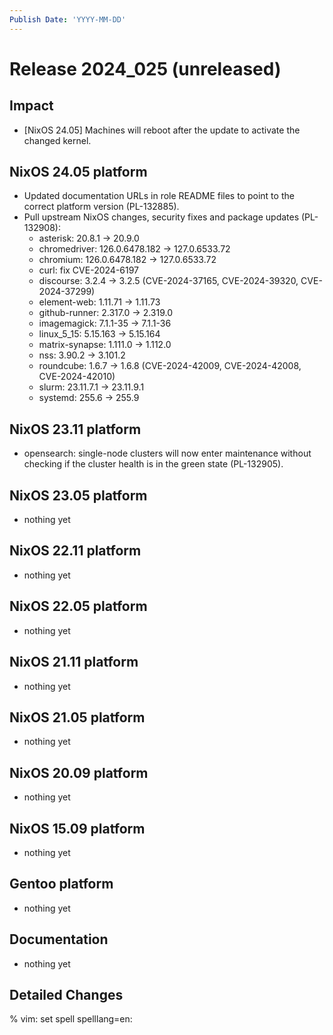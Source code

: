 ```yaml
---
Publish Date: 'YYYY-MM-DD'
---
```


# Release 2024_025 (unreleased)

## Impact

- \[NixOS 24.05] Machines will reboot after the update to activate the
  changed kernel.

## NixOS 24.05 platform

- Updated documentation URLs in role README files to point to the correct
  platform version (PL-132885).
- Pull upstream NixOS changes, security fixes and package updates (PL-132908):
  - asterisk: 20.8.1 -> 20.9.0
  - chromedriver: 126.0.6478.182 -> 127.0.6533.72
  - chromium: 126.0.6478.182 -> 127.0.6533.72
  - curl: fix CVE-2024-6197
  - discourse: 3.2.4 -> 3.2.5 (CVE-2024-37165, CVE-2024-39320, CVE-2024-37299)
  - element-web: 1.11.71 -> 1.11.73
  - github-runner: 2.317.0 -> 2.319.0
  - imagemagick: 7.1.1-35 -> 7.1.1-36
  - linux_5_15: 5.15.163 -> 5.15.164
  - matrix-synapse: 1.111.0 -> 1.112.0
  - nss: 3.90.2 -> 3.101.2
  - roundcube: 1.6.7 -> 1.6.8 (CVE-2024-42009, CVE-2024-42008, CVE-2024-42010)
  - slurm: 23.11.7.1 -> 23.11.9.1
  - systemd: 255.6 -> 255.9


## NixOS 23.11 platform

- opensearch: single-node clusters will now enter maintenance without checking
  if the cluster health is in the green state (PL-132905).

## NixOS 23.05 platform

- nothing yet

## NixOS 22.11 platform

- nothing yet

## NixOS 22.05 platform

- nothing yet

## NixOS 21.11 platform

- nothing yet

## NixOS 21.05 platform

- nothing yet

## NixOS 20.09 platform

- nothing yet

## NixOS 15.09 platform

- nothing yet

## Gentoo platform

- nothing yet

## Documentation

- nothing yet

## Detailed Changes

% vim: set spell spelllang=en:
